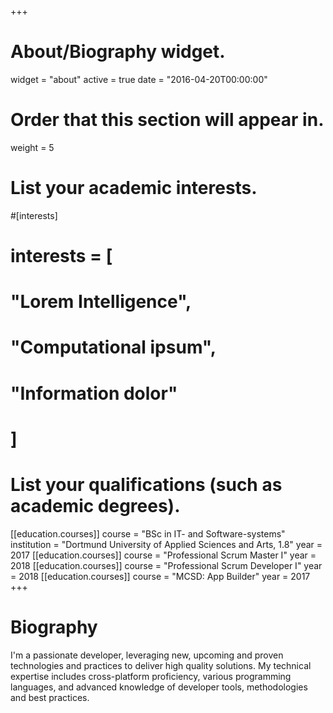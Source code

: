 +++
# About/Biography widget.
widget = "about"
active = true
date = "2016-04-20T00:00:00"

# Order that this section will appear in.
weight = 5

# List your academic interests.
#[interests]
#  interests = [
#    "Lorem Intelligence",
#    "Computational ipsum",
#    "Information dolor"
#  ]

# List your qualifications (such as academic degrees).

[[education.courses]]
  course = "BSc in IT- and Software-systems"
  institution = "Dortmund University of Applied Sciences and Arts, 1.8"
  year = 2017
[[education.courses]]
  course = "Professional Scrum Master I"
  year = 2018
[[education.courses]]
  course = "Professional Scrum Developer I"
  year = 2018
[[education.courses]]
  course = "MCSD: App Builder"
  year = 2017
+++

# Biography
I'm a passionate developer, leveraging new, upcoming and proven technologies and practices to deliver high quality solutions. My technical expertise includes cross-platform proficiency, various programming languages, and advanced knowledge of developer tools, methodologies and best practices.
